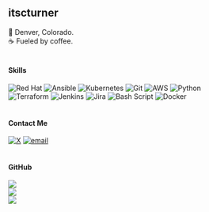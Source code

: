 itscturner
---

📍   Denver, Colorado.<br>  ☕   Fueled by coffee.
<br>
<br>
<h4 align="left">Skills</h4>

![Red Hat](https://img.shields.io/badge/Red%20Hat-EE0000?style=for-the-badge&logo=redhat&logoColor=white)
![Ansible](https://img.shields.io/badge/ansible-%231A1918.svg?style=for-the-badge&logo=ansible&logoColor=white)
![Kubernetes](https://img.shields.io/badge/kubernetes-%23326ce5.svg?style=for-the-badge&logo=kubernetes&logoColor=white)
![Git](https://img.shields.io/badge/git-%23F05033.svg?style=for-the-badge&logo=git&logoColor=white)
![AWS](https://img.shields.io/badge/AWS-%23FF9900.svg?style=for-the-badge&logo=amazon-aws&logoColor=white)
![Python](https://img.shields.io/badge/python-3670A0?style=for-the-badge&logo=python&logoColor=ffdd54)
<br>
![Terraform](https://img.shields.io/badge/terraform-%235835CC.svg?style=for-the-badge&logo=terraform&logoColor=white)
![Jenkins](https://img.shields.io/badge/jenkins-%232C5263.svg?style=for-the-badge&logo=jenkins&logoColor=white)
![Jira](https://img.shields.io/badge/jira-%230A0FFF.svg?style=for-the-badge&logo=jira&logoColor=white)
![Bash Script](https://img.shields.io/badge/bash_script-%23121011.svg?style=for-the-badge&logo=gnu-bash&logoColor=white)
![Docker](https://img.shields.io/badge/docker-%230db7ed.svg?style=for-the-badge&logo=docker&logoColor=white)
<br>
<br>
<h4 align="left">Contact Me</h4>

[![X](https://img.shields.io/badge/X-%23000000.svg?style=for-the-badge&logo=X&logoColor=white)](https://x.com/itscturner)
[![email](https://img.shields.io/badge/Gmail-D14836?style=for-the-badge&logo=gmail&logoColor=white)](mailto:itscturner5@gmail.com) 
<br>
<br>
<h4 align="left">GitHub</h4>

![](https://github-readme-stats.vercel.app/api?username=itscturner&theme=default&hide_border=false&include_all_commits=false&count_private=false)<br/>
![](https://nirzak-streak-stats.vercel.app/?user=itscturner&theme=default&hide_border=false)<br/>
![](https://github-readme-stats.vercel.app/api/top-langs/?username=itscturner&theme=default&hide_border=false&include_all_commits=false&count_private=false&layout=compact)


